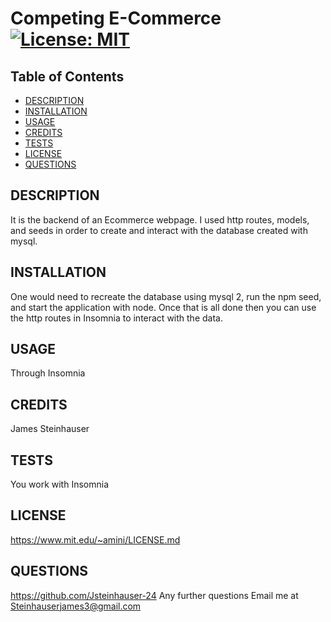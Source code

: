 # Competing E-Commerce [![License: MIT](https://img.shields.io/badge/License-MIT-yellow.svg)](https://opensource.org/licenses/MIT)
  ## Table of Contents
  - [DESCRIPTION](#description)
  - [INSTALLATION](#installation)
  - [USAGE](#usage)
  - [CREDITS](#credits)
  - [TESTS](#tests)
  - [LICENSE](#license)
  - [QUESTIONS](#questions) 

## DESCRIPTION
It is the backend of an Ecommerce webpage. I used http routes, models, and seeds in order to create and interact with the database created with mysql.
## INSTALLATION
One would need to recreate the database using mysql 2, run the npm seed, and start the application with node. Once that is all done then you can use the http routes in Insomnia to interact with the data.
## USAGE
Through Insomnia
## CREDITS
James Steinhauser
## TESTS
You work with Insomnia
## LICENSE
https://www.mit.edu/~amini/LICENSE.md
## QUESTIONS
https://github.com/Jsteinhauser-24
Any further questions Email me at Steinhauserjames3@gmail.com